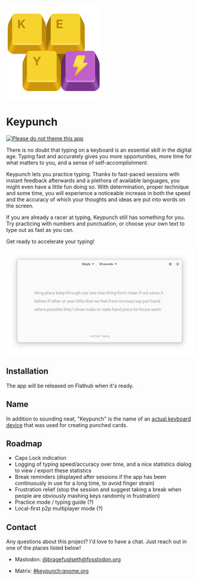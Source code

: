 ![icon](/data/icons/dev.bragefuglseth.Keypunch.svg)

# Keypunch

[![Please do not theme this app](https://stopthemingmy.app/badge.svg)](https://stopthemingmy.app)

There is no doubt that typing on a keyboard is an essential skill in the
digital age. Typing fast and accurately gives you more opportunities,
more time for what matters to you, and a sense of self-accomplishment.

Keypunch lets you practice typing. Thanks to fast-paced
sessions with instant feedback afterwards and a plethora of available languages,
you might even have a little fun doing so. With determination, proper technique
and some time, you will experience a noticeable increase in both the speed
and the accuracy of which your thoughts and ideas are put into words on the screen.

If you are already a racer at typing, Keypunch still has something for you.
Try practicing with numbers and punctuation, or choose your own text to type
out as fast as you can.

Get ready to accelerate your typing!

![screenshot](/data/screenshots/1-ready.png)

## Installation

The app will be released on Flathub when it's ready.

## Name

In addition to sounding neat, "Keypunch" is the name of an 
[actual keyboard device](https://en.wikipedia.org/wiki/Keypunch) that was used 
for creating punched cards.

## Roadmap

- Caps Lock indication
- Logging of typing speed/accuracy over time, and a nice statistics dialog 
  to view / export these statistics
- Break reminders (displayed after sessions if the app has been continuously 
  in use for a long time, to avoid finger strain)
- Frustration relief (stop the session and suggest taking a break when people 
  are obviously mashing keys randomly in frustration)
- Practice mode / typing guide (?)
- Local-first p2p multiplayer mode (?)

## Contact

Any questions about this project? I'd love to have a chat. Just reach out in 
one of the places listed below!

- Mastodon: [@bragefuglseth@fosstodon.org](https://fosstodon.org/@bragefuglseth)

- Matrix: [#keypunch:gnome.org](https://matrix.to/#/#keypunch:gnome.org)
